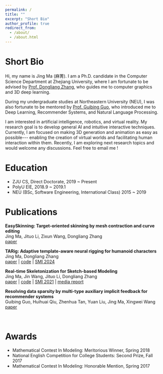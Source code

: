 ```yaml
---
permalink: /
title: ""
excerpt: "Short Bio"
author_profile: true
redirect_from: 
  - /about/
  - /about.html
---
```


Short Bio
======
Hi, my name is Jing Ma (麻菁). I am a Ph.D. candidate in the Computer Science Department at Zhejiang University, 
where I am fortunate to be advised by [Prof. Dongliang Zhang](https://person.zju.edu.cn/en/0012126#0), 
who guides me to computer graphics and 3D deep learning. 

During my undergraduate studies at Northeastern University (NEU), 
I was also fortunate to be mentored by [Prof. Guibing Guo](https://guoguibing.github.io/), 
who introduced me to Deep Learning, Recommender Systems, and Natural Language Processing.

I am interested in artificial intelligence, robotics, and virtual reality.
My research goal is to develop general AI and intuitive interactive techniques. 
Currently, I am focused on making 3D generation and animation as easy as possible---
enabling the creation of virtual worlds and facilitating human interaction within them.
Recently, I am exploring next research topics and would welcome any discussions. 
Feel free to email me !

Education
======
- ZJU CS, Direct Doctorate, 2019 ~ Present
- PolyU EIE, 2018.9 ~ 2019.1
- NEU (BSc, Software Engineering, International Class) 2015 ~ 2019


Publications
======
__EasySkinning: Target-oriented skinning by mesh contraction and curve editing__ <br/>
Jing Ma, Jituo Li, Zixun Wang, Dongliang Zhang <br/>
[paper](https://www.sciencedirect.com/science/article/pii/S0097849324001845) <br/>


__TARig: Adaptive template-aware neural rigging for humanoid characters__ <br/>
Jing Ma, Dongliang Zhang <br/>
[paper](https://www.sciencedirect.com/science/article/pii/S0097849323000730) | [code](https://github.com/jingma-git/TARig-1) | [SMI 2024](https://smiconf.github.io/2024/) <br/>


__Real-time Skeletonization for Sketch-based Modeling__ <br/>
Jing Ma, Jin Wang, Jituo Li, Dongliang Zhang  <br/>
[paper](https://dl.acm.org/doi/abs/10.1016/j.cag.2021.11.005) | [code](https://github.com/jingma-git/RealSkel) | [SMI 2021](https://smi2021.github.io/) | [media report](https://baijiahao.baidu.com/s?id=1718376969935755339&wfr=spider&for=pc) <br/>


__Resolving data sparsity by multi-type auxiliary implicit feedback for recommender systems__ <br/>
Guibing Guo, Huihuai Qiu, Zhenhua Tan, Yuan Liu, Jing Ma, Xingwei Wang <br/>
[paper](https://www.sciencedirect.com/science/article/pii/S0950705117304653) 

<br/>

Awards
======
- Mathematical Contest In Modeling: Meritorious Winner, Spring 2018
- National English Competition for College Students: Second Prize, Fall 2017
- Mathematical Contest In Modeling: Honorable Mention, Spring 2017


